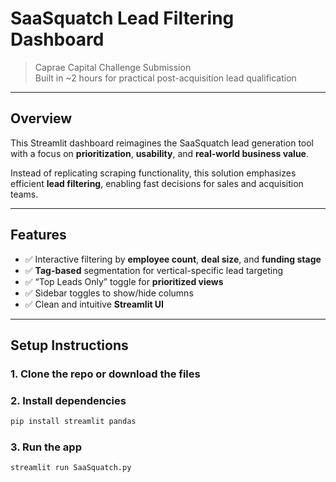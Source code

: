 # SaaSquatch Lead Filtering Dashboard

> Caprae Capital Challenge Submission  
> Built in ~2 hours for practical post-acquisition lead qualification

---

## Overview

This Streamlit dashboard reimagines the SaaSquatch lead generation tool with a focus on **prioritization**, **usability**, and **real-world business value**.

Instead of replicating scraping functionality, this solution emphasizes efficient **lead filtering**, enabling fast decisions for sales and acquisition teams.

---

## Features

- ✅ Interactive filtering by **employee count**, **deal size**, and **funding stage**
- ✅ **Tag-based** segmentation for vertical-specific lead targeting
- ✅ “Top Leads Only” toggle for **prioritized views**
- ✅ Sidebar toggles to show/hide columns
- ✅ Clean and intuitive **Streamlit UI**

---

## Setup Instructions

### 1. Clone the repo or download the files

### 2. Install dependencies
```bash
pip install streamlit pandas
```

### 3. Run the app
```bash
streamlit run SaaSquatch.py

